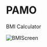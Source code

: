 # PAMO
BMI Calculator

![BMIScreen](https://user-images.githubusercontent.com/48855434/159127560-8797ca4a-6625-4f7d-bbdf-12bfea9625c6.PNG)
